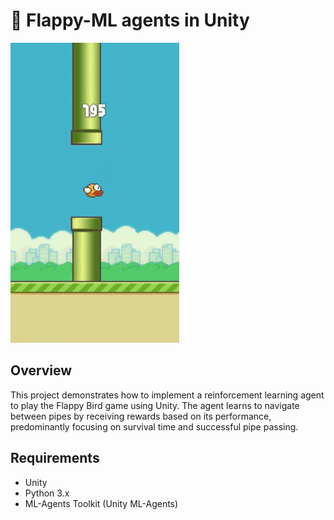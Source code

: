 # 🐤 Flappy-ML agents in Unity
![Flappy](flappy.gif)
## Overview

This project demonstrates how to implement a reinforcement learning agent to play the Flappy Bird game using Unity. The agent learns to navigate between pipes by receiving rewards based on its performance, predominantly focusing on survival time and successful pipe passing. 

## Requirements

- Unity 
- Python 3.x
- ML-Agents Toolkit (Unity ML-Agents)
